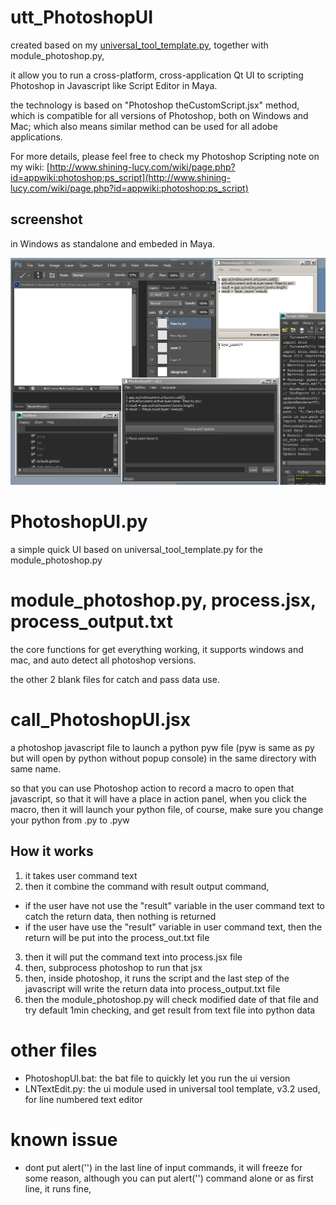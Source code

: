 # utt_PhotoshopUI

created based on my [universal_tool_template.py](https://github.com/shiningdesign/universal_tool_template.py), together with module_photoshop.py,

it allow you to run a cross-platform, cross-application Qt UI to scripting Photoshop in Javascript like Script Editor in Maya.

the technology is based on "Photoshop theCustomScript.jsx" method, which is compatible for all versions of Photoshop, both on Windows and Mac; which also means similar method can be used for all adobe applications.

For more details, please feel free to check my Photoshop Scripting note on my wiki:
[http://www.shining-lucy.com/wiki/page.php?id=appwiki:photoshop:ps_script](http://www.shining-lucy.com/wiki/page.php?id=appwiki:photoshop:ps_script)

## screenshot

in Windows as standalone and embeded in Maya.

![PhotoshopUI_v0.1_screenshot.png](screenshot/PhotoshopUI_v0.1_screenshot.png?raw=true)

# PhotoshopUI.py

a simple quick UI based on universal_tool_template.py for the module_photoshop.py

# module_photoshop.py, process.jsx, process_output.txt

the core functions for get everything working, it supports windows and mac, and auto detect all photoshop versions.

the other 2 blank files for catch and pass data use.

# call_PhotoshopUI.jsx

a photoshop javascript file to launch a python pyw file (pyw is same as py but will open by python without popup console) in the same directory with same name.

so that you can use Photoshop action to record a macro to open that javascript, so that it will have a place in action panel, when you click the macro, then it will launch your python file, of course, make sure you change your python from .py to .pyw

How it works
----
1. it takes user command text
2. then it combine the command with result output command, 
  * if the user have not use the "result" variable in the user command text to catch the return data, then nothing is returned
  * if the user have use the "result" variable in user command text, then the return will be put into the process_out.txt file
3. then it will put the command text into process.jsx file
4. then, subprocess photoshop to run that jsx
5. then, inside photoshop, it runs the script and the last step of the javascript will write the return data into process_output.txt file
6. then the module_photoshop.py will check modified date of that file and try default 1min checking, and get result from text file into python data

# other files

  * PhotoshopUI.bat: the bat file to quickly let you run the ui version
  * LNTextEdit.py: the ui module used in universal tool template, v3.2 used, for line numbered text editor

# known issue
  * dont put alert('') in the last line of input commands, it will freeze for some reason, although you can put alert('') command alone or as first line, it runs fine,


